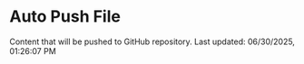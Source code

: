 # Auto Push File

Content that will be pushed to GitHub repository.
Last updated: 06/30/2025, 01:26:07 PM